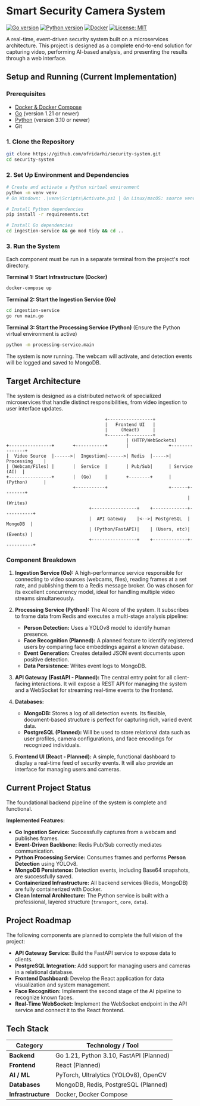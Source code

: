 # Smart Security Camera System

[![Go version](https://img.shields.io/badge/Go-1.21+-00ADD8.svg?style=flat&logo=go)](https://golang.org)
[![Python version](https://img.shields.io/badge/Python-3.10+-3776AB.svg?style=flat&logo=python)](https://www.python.org)
[![Docker](https://img.shields.io/badge/Docker-25+-2496ED.svg?style=flat&logo=docker)](https://www.docker.com)
[![License: MIT](https://img.shields.io/badge/License-MIT-yellow.svg)](https://opensource.org/licenses/MIT)

A real-time, event-driven security system built on a microservices architecture. This project is designed as a complete end-to-end solution for capturing video, performing AI-based analysis, and presenting the results through a web interface.
## Setup and Running (Current Implementation)

### Prerequisites

-   [Docker & Docker Compose](https://www.docker.com/products/docker-desktop/)
-   [Go](https://go.dev/doc/install) (version 1.21 or newer)
-   [Python](https://www.python.org/downloads/) (version 3.10 or newer)
-   Git

### 1. Clone the Repository
```bash
git clone https://github.com/ofridarhi/security-system.git
cd security-system
```

### 2. Set Up Environment and Dependencies
```bash
# Create and activate a Python virtual environment
python -m venv venv
# On Windows: .\venv\Scripts\Activate.ps1 | On Linux/macOS: source venv/bin/activate

# Install Python dependencies
pip install -r requirements.txt

# Install Go dependencies
cd ingestion-service && go mod tidy && cd ..
```

### 3. Run the System
Each component must be run in a separate terminal from the project's root directory.

**Terminal 1: Start Infrastructure (Docker)**
```bash
docker-compose up
```

**Terminal 2: Start the Ingestion Service (Go)**
```bash
cd ingestion-service
go run main.go
```

**Terminal 3: Start the Processing Service (Python)**
(Ensure the Python virtual environment is active)
```bash
python -m processing-service.main
```
The system is now running. The webcam will activate, and detection events will be logged and saved to MongoDB.

## Target Architecture

The system is designed as a distributed network of specialized microservices that handle distinct responsibilities, from video ingestion to user interface updates.

```
                                     +-----------------+
                                     |   Frontend UI   |
                                     |     (React)     |
                                     +-------+---------+
                                             | (HTTP/WebSockets)
+----------------+       +-----------+       |               +---------------+
|  Video Source  |------>|  Ingestion|------>| Redis  |----->| Processing    |
| (Webcam/Files) |       |  Service  |       | Pub/Sub|      | Service (AI)  |
+----------------+       |  (Go)     |       +--------+      | (Python)      |
                         +-----------+                       +------+--------+
                                                                    | (Writes)
                               +-----------------+    +-------------+-----------+
                               |  API Gateway    |<-->| PostgreSQL  |  MongoDB  |
                               | (Python/FastAPI)|    | (Users, etc)|  (Events) |
                               +-----------------+    +-------------+-----------+
```

### Component Breakdown

1.  **Ingestion Service (Go):** A high-performance service responsible for connecting to video sources (webcams, files), reading frames at a set rate, and publishing them to a Redis message broker. Go was chosen for its excellent concurrency model, ideal for handling multiple video streams simultaneously.

2.  **Processing Service (Python):** The AI core of the system. It subscribes to frame data from Redis and executes a multi-stage analysis pipeline:
    -   **Person Detection:** Uses a YOLOv8 model to identify human presence.
    -   **Face Recognition (Planned):** A planned feature to identify registered users by comparing face embeddings against a known database.
    -   **Event Generation:** Creates detailed JSON event documents upon positive detection.
    -   **Data Persistence:** Writes event logs to MongoDB.

3.  **API Gateway (FastAPI - Planned):** The central entry point for all client-facing interactions. It will expose a REST API for managing the system and a WebSocket for streaming real-time events to the frontend.

4.  **Databases:**
    -   **MongoDB:** Stores a log of all detection events. Its flexible, document-based structure is perfect for capturing rich, varied event data.
    -   **PostgreSQL (Planned):** Will be used to store relational data such as user profiles, camera configurations, and face encodings for recognized individuals.

5.  **Frontend UI (React - Planned):** A simple, functional dashboard to display a real-time feed of security events. It will also provide an interface for managing users and cameras.

## Current Project Status

The foundational backend pipeline of the system is complete and functional.

**Implemented Features:**
-  **Go Ingestion Service:** Successfully captures from a webcam and publishes frames.
-  **Event-Driven Backbone:** Redis Pub/Sub correctly mediates communication.
-  **Python Processing Service:** Consumes frames and performs **Person Detection** using YOLOv8.
-  **MongoDB Persistence:** Detection events, including Base64 snapshots, are successfully saved.
-  **Containerized Infrastructure:** All backend services (Redis, MongoDB) are fully containerized with Docker.
-  **Clean Internal Architecture:** The Python service is built with a professional, layered structure (`transport`, `core`, `data`).

## Project Roadmap

The following components are planned to complete the full vision of the project:

-  **API Gateway Service:** Build the FastAPI service to expose data to clients.
-  **PostgreSQL Integration:** Add support for managing users and cameras in a relational database.
-  **Frontend Dashboard:** Develop the React application for data visualization and system management.
-  **Face Recognition:** Implement the second stage of the AI pipeline to recognize known faces.
-  **Real-Time WebSocket:** Implement the WebSocket endpoint in the API service and connect it to the React frontend.

## Tech Stack

| Category         | Technology / Tool                                |
| ---------------- | ------------------------------------------------ |
| **Backend**      | Go 1.21, Python 3.10, FastAPI (Planned)          |
| **Frontend**     | React (Planned)                                  |
| **AI / ML**      | PyTorch, Ultralytics (YOLOv8), OpenCV            |
| **Databases**    | MongoDB, Redis, PostgreSQL (Planned)             |
| **Infrastructure**| Docker, Docker Compose                         |

